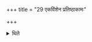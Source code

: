 +++
title = "29 एकविंशेन प्रतिष्ठाकामः"

+++

<details><summary>थिते</summary>

एकविंशेन प्रतिष्ठाकामः २९
</details>
